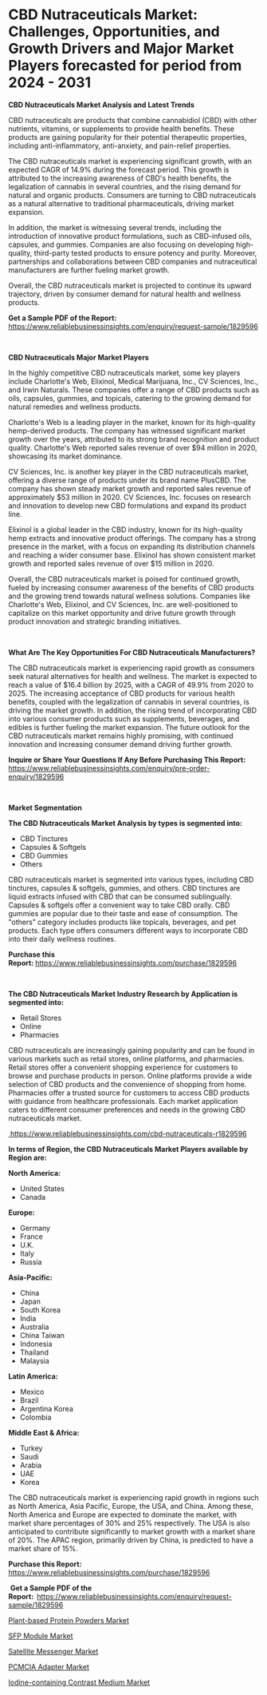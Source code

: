 <p><h1>CBD Nutraceuticals Market: Challenges, Opportunities, and Growth Drivers and Major Market Players forecasted for period from 2024 - 2031</h1></p><p><strong>CBD Nutraceuticals Market Analysis and Latest Trends</strong></p>
<p><p>CBD nutraceuticals are products that combine cannabidiol (CBD) with other nutrients, vitamins, or supplements to provide health benefits. These products are gaining popularity for their potential therapeutic properties, including anti-inflammatory, anti-anxiety, and pain-relief properties.</p><p>The CBD nutraceuticals market is experiencing significant growth, with an expected CAGR of 14.9% during the forecast period. This growth is attributed to the increasing awareness of CBD's health benefits, the legalization of cannabis in several countries, and the rising demand for natural and organic products. Consumers are turning to CBD nutraceuticals as a natural alternative to traditional pharmaceuticals, driving market expansion.</p><p>In addition, the market is witnessing several trends, including the introduction of innovative product formulations, such as CBD-infused oils, capsules, and gummies. Companies are also focusing on developing high-quality, third-party tested products to ensure potency and purity. Moreover, partnerships and collaborations between CBD companies and nutraceutical manufacturers are further fueling market growth.</p><p>Overall, the CBD nutraceuticals market is projected to continue its upward trajectory, driven by consumer demand for natural health and wellness products.</p></p>
<p><strong>Get a Sample PDF of the Report:&nbsp;</strong> <a href="https://www.reliablebusinessinsights.com/enquiry/request-sample/1829596">https://www.reliablebusinessinsights.com/enquiry/request-sample/1829596</a></p>
<p>&nbsp;</p>
<p><strong>CBD Nutraceuticals Major Market Players</strong></p>
<p><p>In the highly competitive CBD nutraceuticals market, some key players include Charlotte's Web, Elixinol, Medical Marijuana, Inc., CV Sciences, Inc., and Irwin Naturals. These companies offer a range of CBD products such as oils, capsules, gummies, and topicals, catering to the growing demand for natural remedies and wellness products.</p><p>Charlotte's Web is a leading player in the market, known for its high-quality hemp-derived products. The company has witnessed significant market growth over the years, attributed to its strong brand recognition and product quality. Charlotte's Web reported sales revenue of over $94 million in 2020, showcasing its market dominance.</p><p>CV Sciences, Inc. is another key player in the CBD nutraceuticals market, offering a diverse range of products under its brand name PlusCBD. The company has shown steady market growth and reported sales revenue of approximately $53 million in 2020. CV Sciences, Inc. focuses on research and innovation to develop new CBD formulations and expand its product line.</p><p>Elixinol is a global leader in the CBD industry, known for its high-quality hemp extracts and innovative product offerings. The company has a strong presence in the market, with a focus on expanding its distribution channels and reaching a wider consumer base. Elixinol has shown consistent market growth and reported sales revenue of over $15 million in 2020.</p><p>Overall, the CBD nutraceuticals market is poised for continued growth, fueled by increasing consumer awareness of the benefits of CBD products and the growing trend towards natural wellness solutions. Companies like Charlotte's Web, Elixinol, and CV Sciences, Inc. are well-positioned to capitalize on this market opportunity and drive future growth through product innovation and strategic branding initiatives.</p></p>
<p>&nbsp;</p>
<p><strong>What Are The Key Opportunities For CBD Nutraceuticals Manufacturers?</strong></p>
<p><p>The CBD nutraceuticals market is experiencing rapid growth as consumers seek natural alternatives for health and wellness. The market is expected to reach a value of $16.4 billion by 2025, with a CAGR of 49.9% from 2020 to 2025. The increasing acceptance of CBD products for various health benefits, coupled with the legalization of cannabis in several countries, is driving the market growth. In addition, the rising trend of incorporating CBD into various consumer products such as supplements, beverages, and edibles is further fueling the market expansion. The future outlook for the CBD nutraceuticals market remains highly promising, with continued innovation and increasing consumer demand driving further growth.</p></p>
<p><strong>Inquire or Share Your Questions If Any Before Purchasing This Report:</strong> <a href="https://www.reliablebusinessinsights.com/enquiry/pre-order-enquiry/1829596">https://www.reliablebusinessinsights.com/enquiry/pre-order-enquiry/1829596</a></p>
<p>&nbsp;</p>
<p><strong>Market Segmentation</strong></p>
<p><strong>The CBD Nutraceuticals Market Analysis by types is segmented into:</strong></p>
<p><ul><li>CBD Tinctures</li><li>Capsules & Softgels</li><li>CBD Gummies</li><li>Others</li></ul></p>
<p><p>CBD nutraceuticals market is segmented into various types, including CBD tinctures, capsules & softgels, gummies, and others. CBD tinctures are liquid extracts infused with CBD that can be consumed sublingually. Capsules & softgels offer a convenient way to take CBD orally. CBD gummies are popular due to their taste and ease of consumption. The "others" category includes products like topicals, beverages, and pet products. Each type offers consumers different ways to incorporate CBD into their daily wellness routines.</p></p>
<p><strong>Purchase this Report:&nbsp;</strong><a href="https://www.reliablebusinessinsights.com/purchase/1829596">https://www.reliablebusinessinsights.com/purchase/1829596</a></p>
<p>&nbsp;</p>
<p><strong>The CBD Nutraceuticals Market Industry Research by Application is segmented into:</strong></p>
<p><ul><li>Retail Stores</li><li>Online</li><li>Pharmacies</li></ul></p>
<p><p>CBD nutraceuticals are increasingly gaining popularity and can be found in various markets such as retail stores, online platforms, and pharmacies. Retail stores offer a convenient shopping experience for customers to browse and purchase products in person. Online platforms provide a wide selection of CBD products and the convenience of shopping from home. Pharmacies offer a trusted source for customers to access CBD products with guidance from healthcare professionals. Each market application caters to different consumer preferences and needs in the growing CBD nutraceuticals market.</p></p>
<p><a href="https://www.reliablebusinessinsights.com/cbd-nutraceuticals-r1829596">&nbsp;https://www.reliablebusinessinsights.com/cbd-nutraceuticals-r1829596</a></p>
<p><strong>In terms of Region, the CBD Nutraceuticals Market Players available by Region are:</strong></p>
<p>
    <p> <strong> North America: </strong>
        <ul>
            <li>United States</li>
            <li>Canada</li>
        </ul>
        </p> 
    <p> <strong> Europe: </strong>
        <ul>
            <li>Germany</li>
            <li>France</li>
            <li>U.K.</li>
            <li>Italy</li>
            <li>Russia</li>
        </ul>
        </p> 
    <p> <strong> Asia-Pacific: </strong>
        <ul>
            <li>China</li>
            <li>Japan</li>
            <li>South Korea</li>
            <li>India</li>
            <li>Australia</li>
            <li>China Taiwan</li>
            <li>Indonesia</li>
            <li>Thailand</li>
            <li>Malaysia</li>
        </ul>
        </p> 
    <p> <strong> Latin America: </strong>
        <ul>
            <li>Mexico</li>
            <li>Brazil</li>
            <li>Argentina Korea</li>
            <li>Colombia</li>
        </ul>
        </p> 
    <p> <strong> Middle East & Africa: </strong>
        <ul>
            <li>Turkey</li>
            <li>Saudi</li>
            <li>Arabia</li>
            <li>UAE</li>
            <li>Korea</li>
        </ul>
    </p>
    </p>
<p><p>The CBD nutraceuticals market is experiencing rapid growth in regions such as North America, Asia Pacific, Europe, the USA, and China. Among these, North America and Europe are expected to dominate the market, with market share percentages of 30% and 25% respectively. The USA is also anticipated to contribute significantly to market growth with a market share of 20%. The APAC region, primarily driven by China, is predicted to have a market share of 15%.</p></p>
<p><strong>Purchase this Report: </strong><a href="https://www.reliablebusinessinsights.com/purchase/1829596">https://www.reliablebusinessinsights.com/purchase/1829596</a></p>
<p>&nbsp;<strong>Get a Sample PDF of the Report:&nbsp;&nbsp;</strong><a href="https://www.reliablebusinessinsights.com/enquiry/request-sample/1829596">https://www.reliablebusinessinsights.com/enquiry/request-sample/1829596</a></p>
<p><strong></strong></p>
<p><p><a href="https://github.com/RickHolmes3/Market-Research-Report-List-6/blob/main/plant-based-protein-powders-market.md">Plant-based Protein Powders Market</a></p><p><a href="https://www.linkedin.com/pulse/global-sfp-module-market-analysis-trends-forecasts-growth-wbacc?trackingId=Rv2GRDwyR5OCZEqmxqzvlQ%3D%3D">SFP Module Market</a></p><p><a href="https://www.linkedin.com/pulse/satellite-messenger-market-forecast-global-trends-analysis-j9ddc?trackingId=oeqxfV4kRRu5D8d5nORvGw%3D%3D">Satellite Messenger Market</a></p><p><a href="https://www.linkedin.com/pulse/global-pcmcia-adapter-market-product-type-application-region-y415c?trackingId=XE7l%2Fv3NS721JtNGOwHTnA%3D%3D">PCMCIA Adapter Market</a></p><p><a href="https://github.com/Krish2023na/Market-Research-Report-List-6/blob/main/iodine-containing-contrast-medium-market.md">Iodine-containing Contrast Medium Market</a></p></p>